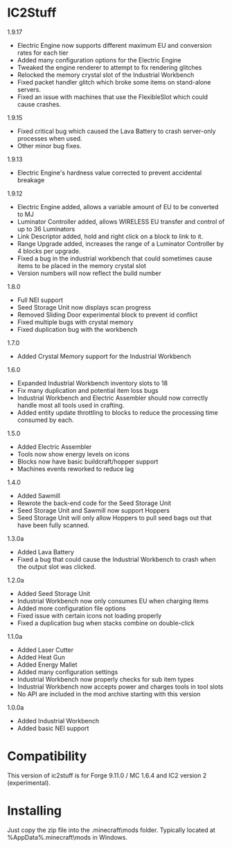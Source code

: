 IC2Stuff
=============
1.9.17
* Electric Engine now supports different maximum EU and conversion rates for each tier
* Added many configuration options for the Electric Engine
* Tweaked the engine renderer to attempt to fix rendering glitches
* Relocked the memory crystal slot of the Industrial Workbench
* Fixed packet handler glitch which broke some items on stand-alone servers.
* Fixed an issue with machines that use the FlexibleSlot which could cause crashes.

1.9.15
* Fixed critical bug which caused the Lava Battery to crash server-only processes when used.
* Other minor bug fixes.

1.9.13
* Electric Engine's hardness value corrected to prevent accidental breakage

1.9.12
* Electric Engine added, allows a variable amount of EU to be converted to MJ
* Luminator Controller added, allows WIRELESS EU transfer and control of up to 36 Luminators
* Link Descriptor added, hold and right click on a block to link to it.
* Range Upgrade added, increases the range of a Luminator Controller by 4 blocks per upgrade.
* Fixed a bug in the industrial workbench that could sometimes cause items to be placed in the memory crystal slot
* Version numbers will now reflect the build number

1.8.0
* Full NEI support
* Seed Storage Unit now displays scan progress
* Removed Sliding Door experimental block to prevent id conflict
* Fixed multiple bugs with crystal memory
* Fixed duplication bug with the workbench

1.7.0
* Added Crystal Memory support for the Industrial Workbench

1.6.0
* Expanded Industrial Workbench inventory slots to 18
* Fix many duplication and potential item loss bugs
* Industrial Workbench and Electric Assembler should now
	correctly handle most all tools used in crafting.
* Added entity update throttling to blocks to reduce the
	processing time consumed by each.

1.5.0
* Added Electric Assembler
* Tools now show energy levels on icons
* Blocks now have basic buildcraft/hopper support
* Machines events reworked to reduce lag

1.4.0
* Added Sawmill
* Rewrote the back-end code for the Seed Storage Unit
* Seed Storage Unit and Sawmill now support Hoppers
* Seed Storage Unit will only allow Hoppers to pull seed 
	bags out that have been fully scanned.
	
1.3.0a
* Added Lava Battery
* Fixed a bug that could cause the Industrial Workbench to crash when
	the output slot was clicked.

1.2.0a
* Added Seed Storage Unit
* Industrial Workbench now only consumes EU when charging items
* Added more configuration file options
* Fixed issue with certain icons not loading properly
* Fixed a duplication bug when stacks combine on double-click

1.1.0a
* Added Laser Cutter
* Added Heat Gun
* Added Energy Mallet
* Added many configuration settings
* Industrial Workbench now properly checks for sub item types
* Industrial Workbench now accepts power and charges tools in tool slots
* No API are included in the mod archive starting with this version

1.0.0a

* Added Industrial Workbench
* Added basic NEI support



Compatibility
=============
This version of ic2stuff is for Forge 9.11.0 / MC 1.6.4 and IC2 version 2 (experimental).




Installing
=============

Just copy the zip file into the .minecraft\mods folder. Typically located at %AppData%\.minecraft\mods in Windows.
